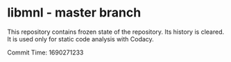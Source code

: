 # libmnl - master branch

This repository contains frozen state of the repository.
Its history is cleared. It is used only for static code
analysis with Codacy.

Commit Time: 1690271233